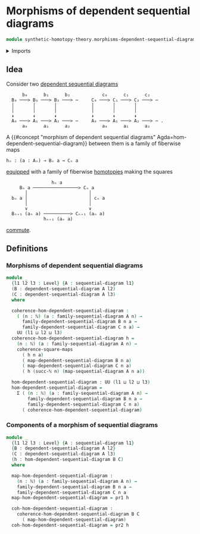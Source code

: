 # Morphisms of dependent sequential diagrams

```agda
module synthetic-homotopy-theory.morphisms-dependent-sequential-diagrams where
```

<details><summary>Imports</summary>

```agda
open import elementary-number-theory.natural-numbers

open import foundation.commuting-squares-of-maps
open import foundation.dependent-pair-types
open import foundation.universe-levels

open import synthetic-homotopy-theory.dependent-sequential-diagrams
open import synthetic-homotopy-theory.sequential-diagrams
```

</details>

## Idea

Consider two
[dependent sequential diagrams](synthetic-homotopy-theory.dependent-sequential-diagrams.md)

```text
      b₀      b₁      b₂            c₀      c₁      c₂
  B₀ ───> B₁ ───> B₂ ───> ⋯     C₀ ───> C₁ ───> C₂ ───> ⋯
  │       │       │             │       │       │
  │       │       │             │       │       │
  ↡       ↡       ↡             ↡       ↡       ↡
  A₀ ───> A₁ ───> A₂ ───> ⋯     A₀ ───> A₁ ───> A₂ ───> ⋯ .
      a₀      a₁      a₂            a₀      a₁      a₂
```

A
{{#concept "morphism of dependent sequential diagrams" Agda=hom-dependent-sequential-diagram}}
between them is a family of fiberwise maps

```text
hₙ : (a : Aₙ) → Bₙ a → Cₙ a
```

[equipped](foundation.structure.md) with a family of fiberwise
[homotopies](foundation-core.homotopies.md) making the squares

```text
                 hₙ a
     Bₙ a ─────────────────> Cₙ a
       │                       │
  bₙ a │                       │ cₙ a
       │                       │
       ∨                       ∨
  Bₙ₊₁ (aₙ a) ──────────> Cₙ₊₁ (aₙ a)
              hₙ₊₁ (aₙ a)
```

[commute](foundation-core.commuting-squares-of-maps.md).

## Definitions

### Morphisms of dependent sequential diagrams

```agda
module _
  {l1 l2 l3 : Level} {A : sequential-diagram l1}
  (B : dependent-sequential-diagram A l2)
  (C : dependent-sequential-diagram A l3)
  where

  coherence-hom-dependent-sequential-diagram :
    ( (n : ℕ) (a : family-sequential-diagram A n) →
      family-dependent-sequential-diagram B n a →
      family-dependent-sequential-diagram C n a) →
    UU (l1 ⊔ l2 ⊔ l3)
  coherence-hom-dependent-sequential-diagram h =
    (n : ℕ) (a : family-sequential-diagram A n) →
    coherence-square-maps
      ( h n a)
      ( map-dependent-sequential-diagram B n a)
      ( map-dependent-sequential-diagram C n a)
      ( h (succ-ℕ n) (map-sequential-diagram A n a))

  hom-dependent-sequential-diagram : UU (l1 ⊔ l2 ⊔ l3)
  hom-dependent-sequential-diagram =
    Σ ( (n : ℕ) (a : family-sequential-diagram A n) →
        family-dependent-sequential-diagram B n a →
        family-dependent-sequential-diagram C n a)
      ( coherence-hom-dependent-sequential-diagram)
```

### Components of a morphism of sequential diagrams

```agda
module _
  {l1 l2 l3 : Level} {A : sequential-diagram l1}
  {B : dependent-sequential-diagram A l2}
  (C : dependent-sequential-diagram A l3)
  (h : hom-dependent-sequential-diagram B C)
  where

  map-hom-dependent-sequential-diagram :
    (n : ℕ) (a : family-sequential-diagram A n) →
    family-dependent-sequential-diagram B n a →
    family-dependent-sequential-diagram C n a
  map-hom-dependent-sequential-diagram = pr1 h

  coh-hom-dependent-sequential-diagram :
    coherence-hom-dependent-sequential-diagram B C
      ( map-hom-dependent-sequential-diagram)
  coh-hom-dependent-sequential-diagram = pr2 h
```
